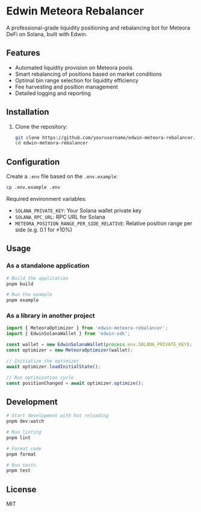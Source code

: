 # Edwin Meteora Rebalancer

A professional-grade liquidity positioning and rebalancing bot for Meteora DeFi on Solana, built with Edwin.

## Features

- Automated liquidity provision on Meteora pools
- Smart rebalancing of positions based on market conditions
- Optimal bin range selection for liquidity efficiency
- Fee harvesting and position management
- Detailed logging and reporting

## Installation

1. Clone the repository:
   ```bash
   git clone https://github.com/yourusername/edwin-meteora-rebalancer.git
   cd edwin-meteora-rebalancer
   ```

## Configuration

Create a `.env` file based on the `.env.example`:

```bash
cp .env.example .env
```

Required environment variables:

- `SOLANA_PRIVATE_KEY`: Your Solana wallet private key
- `SOLANA_RPC_URL`: RPC URL for Solana
- `METEORA_POSITION_RANGE_PER_SIDE_RELATIVE`: Relative position range per side (e.g. 0.1 for ±10%)

## Usage

### As a standalone application

```bash
# Build the application
pnpm build

# Run the example
pnpm example
```

### As a library in another project

```typescript
import { MeteoraOptimizer } from 'edwin-meteora-rebalancer';
import { EdwinSolanaWallet } from 'edwin-sdk';

const wallet = new EdwinSolanaWallet(process.env.SOLANA_PRIVATE_KEY);
const optimizer = new MeteoraOptimizer(wallet);

// Initialize the optimizer
await optimizer.loadInitialState();

// Run optimization cycle
const positionChanged = await optimizer.optimize();
```

## Development

```bash
# Start development with hot reloading
pnpm dev:watch

# Run linting
pnpm lint

# Format code
pnpm format

# Run tests
pnpm test
```

## License

MIT
